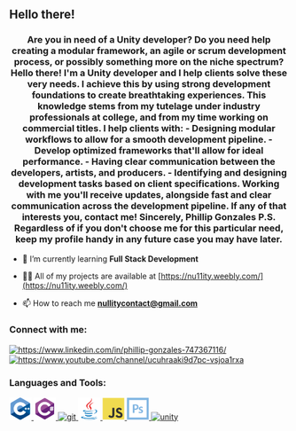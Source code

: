 ## Hello there!

<h3 align="center">Are you in need of a Unity developer? Do you need help creating a modular framework, an agile or scrum development process, or possibly something more on the niche spectrum? Hello there! I'm a Unity developer and I help clients solve these very needs. I achieve this by using strong development foundations to create breathtaking experiences. This knowledge stems from my tutelage under industry professionals at college, and from my time working on commercial titles. I help clients with: - Designing modular workflows to allow for a smooth development pipeline. - Develop optimized frameworks that'll allow for ideal performance. - Having clear communication between the developers, artists, and producers. - Identifying and designing development tasks based on client specifications. Working with me you'll receive updates, alongside fast and clear communication across the development pipeline. If any of that interests you, contact me! Sincerely, Phillip Gonzales P.S. Regardless of if you don't choose me for this particular need, keep my profile handy in any future case you may have later.</h3>

- 🌱 I’m currently learning **Full Stack Development**

- 👨‍💻 All of my projects are available at [https://nu11ity.weebly.com/](https://nu11ity.weebly.com/)

- 📫 How to reach me **nullitycontact@gmail.com**

<h3 align="left">Connect with me:</h3>
<p align="left">
<a href="https://linkedin.com/in/https://www.linkedin.com/in/phillip-gonzales-747367116/" target="blank"><img align="center" src="https://raw.githubusercontent.com/rahuldkjain/github-profile-readme-generator/master/src/images/icons/Social/linked-in-alt.svg" alt="https://www.linkedin.com/in/phillip-gonzales-747367116/" height="30" width="40" /></a>
<a href="https://www.youtube.com/c/https://www.youtube.com/channel/ucuhraaki9d7pc-vsjoa1rxa" target="blank"><img align="center" src="https://raw.githubusercontent.com/rahuldkjain/github-profile-readme-generator/master/src/images/icons/Social/youtube.svg" alt="https://www.youtube.com/channel/ucuhraaki9d7pc-vsjoa1rxa" height="30" width="40" /></a>
</p>

<h3 align="left">Languages and Tools:</h3>
<p align="left"> <a href="https://www.w3schools.com/cpp/" target="_blank" rel="noreferrer"> <img src="https://raw.githubusercontent.com/devicons/devicon/master/icons/cplusplus/cplusplus-original.svg" alt="cplusplus" width="40" height="40"/> </a> <a href="https://www.w3schools.com/cs/" target="_blank" rel="noreferrer"> <img src="https://raw.githubusercontent.com/devicons/devicon/master/icons/csharp/csharp-original.svg" alt="csharp" width="40" height="40"/> </a> <a href="https://git-scm.com/" target="_blank" rel="noreferrer"> <img src="https://www.vectorlogo.zone/logos/git-scm/git-scm-icon.svg" alt="git" width="40" height="40"/> </a> <a href="https://www.java.com" target="_blank" rel="noreferrer"> <img src="https://raw.githubusercontent.com/devicons/devicon/master/icons/java/java-original.svg" alt="java" width="40" height="40"/> </a> <a href="https://developer.mozilla.org/en-US/docs/Web/JavaScript" target="_blank" rel="noreferrer"> <img src="https://raw.githubusercontent.com/devicons/devicon/master/icons/javascript/javascript-original.svg" alt="javascript" width="40" height="40"/> </a> <a href="https://www.photoshop.com/en" target="_blank" rel="noreferrer"> <img src="https://raw.githubusercontent.com/devicons/devicon/master/icons/photoshop/photoshop-line.svg" alt="photoshop" width="40" height="40"/> </a> <a href="https://unity.com/" target="_blank" rel="noreferrer"> <img src="https://www.vectorlogo.zone/logos/unity3d/unity3d-icon.svg" alt="unity" width="40" height="40"/> </a> </p>

<!--
**Nu11ity/Nu11ity** is a ✨ _special_ ✨ repository because its `README.md` (this file) appears on your GitHub profile.

Here are some ideas to get you started:

- 🔭 I’m currently working on ...
- 🌱 I’m currently learning ...
- 👯 I’m looking to collaborate on ...
- 🤔 I’m looking for help with ...
- 💬 Ask me about ...
- 📫 How to reach me: ...
- 😄 Pronouns: ...
- ⚡ Fun fact: ...
-->
